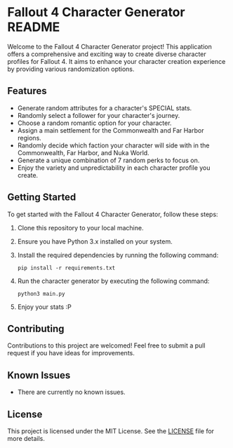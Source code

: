 # Fallout 4 Character Generator README

Welcome to the Fallout 4 Character Generator project! This application offers a comprehensive and exciting way to create diverse character profiles for Fallout 4. It aims to enhance your character creation experience by providing various randomization options.

## Features

- Generate random attributes for a character's SPECIAL stats.
- Randomly select a follower for your character's journey.
- Choose a random romantic option for your character.
- Assign a main settlement for the Commonwealth and Far Harbor regions.
- Randomly decide which faction your character will side with in the Commonwealth, Far Harbor, and Nuka World.
- Generate a unique combination of 7 random perks to focus on.
- Enjoy the variety and unpredictability in each character profile you create.

## Getting Started

To get started with the Fallout 4 Character Generator, follow these steps:

1. Clone this repository to your local machine.
2. Ensure you have Python 3.x installed on your system.
3. Install the required dependencies by running the following command:
   
   ```
   pip install -r requirements.txt
   ```
   
4. Run the character generator by executing the following command:

   ```
   python3 main.py
   ```

5. Enjoy your stats :P

## Contributing

Contributions to this project are welcomed! Feel free to submit a pull request if you have ideas for improvements.

## Known Issues

- There are currently no known issues.

## License

This project is licensed under the MIT License. See the [LICENSE](LICENSE) file for more details.

